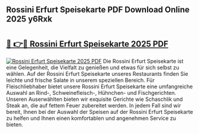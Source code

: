 ## Rossini Erfurt Speisekarte PDF Download Online 2025 y6Rxk

# <h2><a href="http://gc8dyev.nevu.top/?p=Rossini+Erfurt+Speisekarte">🔗 👉🔴 Rossini Erfurt Speisekarte 2025 PDF</a></h2>

[![Rossini Erfurt Speisekarte 2025 PDF](https://i.imgur.com/dBaPXMq.png)](http://gc8dyev.nevu.top/?p=Rossini+Erfurt+Speisekarte)
Die Rossini Erfurt Speisekarte ist eine Gelegenheit, die Vielfalt zu genießen und etwas für sich selbst zu wählen. Auf der Rossini Erfurt Speisekarte unseres Restaurants finden Sie leichte und frische Salate in unserem speziellen Bereich. Für Fleischliebhaber bietet unsere Rossini Erfurt Speisekarte eine umfangreiche Auswahl an Rind-, Schweinefleisch-, Hühnchen- und Fischgerichten. Unseren Auserwählten bieten wir exquisite Gerichte wie Schaschlik und Steak an, die auf fettem Feuer zubereitet werden. In jedem Fall sind wir bereit, Ihnen bei der Auswahl der Speisen auf der Rossini Erfurt Speisekarte zu helfen und Ihnen einen komfortablen und angenehmen Service zu bieten.
